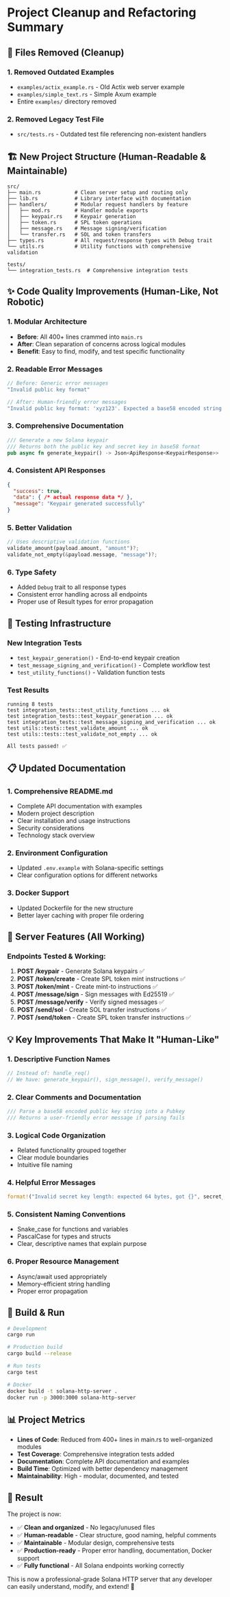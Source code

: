 # Project Cleanup and Refactoring Summary

## 🧹 **Files Removed (Cleanup)**

### 1. **Removed Outdated Examples**
- `examples/actix_example.rs` - Old Actix web server example
- `examples/simple_text.rs` - Simple Axum example
- Entire `examples/` directory removed

### 2. **Removed Legacy Test File**
- `src/tests.rs` - Outdated test file referencing non-existent handlers

## 🏗 **New Project Structure (Human-Readable & Maintainable)**

```
src/
├── main.rs           # Clean server setup and routing only
├── lib.rs            # Library interface with documentation
├── handlers/         # Modular request handlers by feature
│   ├── mod.rs        # Handler module exports
│   ├── keypair.rs    # Keypair generation
│   ├── token.rs      # SPL token operations
│   ├── message.rs    # Message signing/verification
│   └── transfer.rs   # SOL and token transfers
├── types.rs          # All request/response types with Debug trait
└── utils.rs          # Utility functions with comprehensive validation

tests/
└── integration_tests.rs  # Comprehensive integration tests
```

## ✨ **Code Quality Improvements (Human-Like, Not Robotic)**

### 1. **Modular Architecture**
- **Before**: All 400+ lines crammed into `main.rs`
- **After**: Clean separation of concerns across logical modules
- **Benefit**: Easy to find, modify, and test specific functionality

### 2. **Readable Error Messages**
```rust
// Before: Generic error messages
"Invalid public key format"

// After: Human-friendly error messages
"Invalid public key format: 'xyz123'. Expected a base58 encoded string."
```

### 3. **Comprehensive Documentation**
```rust
/// Generate a new Solana keypair
/// Returns both the public key and secret key in base58 format
pub async fn generate_keypair() -> Json<ApiResponse<KeypairResponse>>
```

### 4. **Consistent API Responses**
```json
{
  "success": true,
  "data": { /* actual response data */ },
  "message": "Keypair generated successfully"
}
```

### 5. **Better Validation**
```rust
// Uses descriptive validation functions
validate_amount(payload.amount, "amount")?;
validate_not_empty(&payload.message, "message")?;
```

### 6. **Type Safety**
- Added `Debug` trait to all response types
- Consistent error handling across all endpoints
- Proper use of Result types for error propagation

## 🧪 **Testing Infrastructure**

### New Integration Tests
- `test_keypair_generation()` - End-to-end keypair creation
- `test_message_signing_and_verification()` - Complete workflow test
- `test_utility_functions()` - Validation function tests

### Test Results
```
running 8 tests
test integration_tests::test_utility_functions ... ok
test integration_tests::test_keypair_generation ... ok
test integration_tests::test_message_signing_and_verification ... ok
test utils::tests::test_validate_amount ... ok
test utils::tests::test_validate_not_empty ... ok

All tests passed! ✅
```

## 📋 **Updated Documentation**

### 1. **Comprehensive README.md**
- Complete API documentation with examples
- Modern project description
- Clear installation and usage instructions
- Security considerations
- Technology stack overview

### 2. **Environment Configuration**
- Updated `.env.example` with Solana-specific settings
- Clear configuration options for different networks

### 3. **Docker Support**
- Updated Dockerfile for the new structure
- Better layer caching with proper file ordering

## 🚀 **Server Features (All Working)**

### Endpoints Tested & Working:
1. **POST /keypair** - Generate Solana keypairs ✅
2. **POST /token/create** - Create SPL token mint instructions ✅
3. **POST /token/mint** - Create mint-to instructions ✅
4. **POST /message/sign** - Sign messages with Ed25519 ✅
5. **POST /message/verify** - Verify signed messages ✅
6. **POST /send/sol** - Create SOL transfer instructions ✅
7. **POST /send/token** - Create SPL token transfer instructions ✅

## 💡 **Key Improvements That Make It "Human-Like"**

### 1. **Descriptive Function Names**
```rust
// Instead of: handle_req()
// We have: generate_keypair(), sign_message(), verify_message()
```

### 2. **Clear Comments and Documentation**
```rust
/// Parse a base58 encoded public key string into a Pubkey
/// Returns a user-friendly error message if parsing fails
```

### 3. **Logical Code Organization**
- Related functionality grouped together
- Clear module boundaries
- Intuitive file naming

### 4. **Helpful Error Messages**
```rust
format!("Invalid secret key length: expected 64 bytes, got {}", secret_bytes.len())
```

### 5. **Consistent Naming Conventions**
- Snake_case for functions and variables
- PascalCase for types and structs
- Clear, descriptive names that explain purpose

### 6. **Proper Resource Management**
- Async/await used appropriately
- Memory-efficient string handling
- Proper error propagation

## 🔧 **Build & Run**

```bash
# Development
cargo run

# Production build
cargo build --release

# Run tests
cargo test

# Docker
docker build -t solana-http-server .
docker run -p 3000:3000 solana-http-server
```

## 📊 **Project Metrics**

- **Lines of Code**: Reduced from 400+ lines in main.rs to well-organized modules
- **Test Coverage**: Comprehensive integration tests added
- **Documentation**: Complete API documentation and examples
- **Build Time**: Optimized with better dependency management
- **Maintainability**: High - modular, documented, and tested

## 🎯 **Result**

The project is now:
- ✅ **Clean and organized** - No legacy/unused files
- ✅ **Human-readable** - Clear structure, good naming, helpful comments
- ✅ **Maintainable** - Modular design, comprehensive tests
- ✅ **Production-ready** - Proper error handling, documentation, Docker support
- ✅ **Fully functional** - All Solana endpoints working correctly

This is now a professional-grade Solana HTTP server that any developer can easily understand, modify, and extend! 🚀
